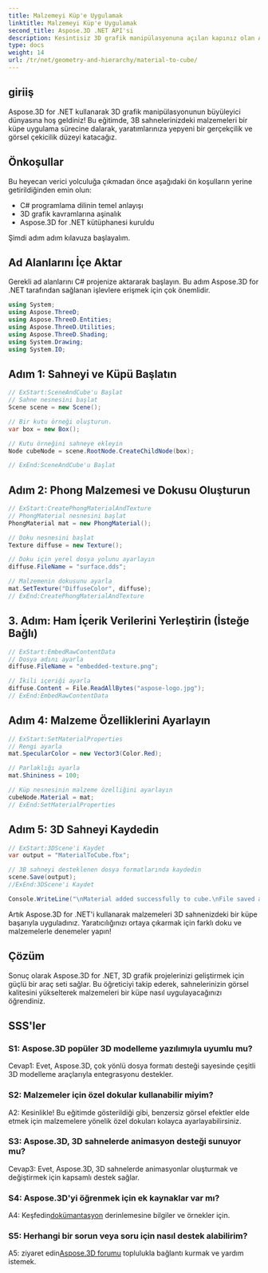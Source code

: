 ```yaml
---
title: Malzemeyi Küp'e Uygulamak
linktitle: Malzemeyi Küp'e Uygulamak
second_title: Aspose.3D .NET API'si
description: Kesintisiz 3D grafik manipülasyonuna açılan kapınız olan Aspose.3D for .NET'i keşfedin. Malzemeleri zahmetsizce uygulayın, gerçekçiliği artırın ve projelerinizi geliştirin.
type: docs
weight: 14
url: /tr/net/geometry-and-hierarchy/material-to-cube/
---
```

## giriiş

Aspose.3D for .NET kullanarak 3D grafik manipülasyonunun büyüleyici dünyasına hoş geldiniz! Bu eğitimde, 3B sahnelerinizdeki malzemeleri bir küpe uygulama sürecine dalarak, yaratımlarınıza yepyeni bir gerçekçilik ve görsel çekicilik düzeyi katacağız.

## Önkoşullar

Bu heyecan verici yolculuğa çıkmadan önce aşağıdaki ön koşulların yerine getirildiğinden emin olun:

- C# programlama dilinin temel anlayışı
- 3D grafik kavramlarına aşinalık
- Aspose.3D for .NET kütüphanesi kuruldu

Şimdi adım adım kılavuza başlayalım.

## Ad Alanlarını İçe Aktar

Gerekli ad alanlarını C# projenize aktararak başlayın. Bu adım Aspose.3D for .NET tarafından sağlanan işlevlere erişmek için çok önemlidir.

```csharp
using System;
using Aspose.ThreeD;
using Aspose.ThreeD.Entities;
using Aspose.ThreeD.Utilities;
using Aspose.ThreeD.Shading;
using System.Drawing;
using System.IO;
```

## Adım 1: Sahneyi ve Küpü Başlatın

```csharp
// ExStart:SceneAndCube'u Başlat
// Sahne nesnesini başlat
Scene scene = new Scene();

// Bir kutu örneği oluşturun.
var box = new Box();

// Kutu örneğini sahneye ekleyin
Node cubeNode = scene.RootNode.CreateChildNode(box);

// ExEnd:SceneAndCube'u Başlat
```

## Adım 2: Phong Malzemesi ve Dokusu Oluşturun

```csharp
// ExStart:CreatePhongMaterialAndTexture
// PhongMaterial nesnesini başlat
PhongMaterial mat = new PhongMaterial();

// Doku nesnesini başlat
Texture diffuse = new Texture();

// Doku için yerel dosya yolunu ayarlayın
diffuse.FileName = "surface.dds";

// Malzemenin dokusunu ayarla
mat.SetTexture("DiffuseColor", diffuse);
// ExEnd:CreatePhongMaterialAndTexture
```

## 3. Adım: Ham İçerik Verilerini Yerleştirin (İsteğe Bağlı)

```csharp
// ExStart:EmbedRawContentData
// Dosya adını ayarla
diffuse.FileName = "embedded-texture.png";

// İkili içeriği ayarla
diffuse.Content = File.ReadAllBytes("aspose-logo.jpg");
// ExEnd:EmbedRawContentData
```

## Adım 4: Malzeme Özelliklerini Ayarlayın

```csharp
// ExStart:SetMaterialProperties
// Rengi ayarla
mat.SpecularColor = new Vector3(Color.Red);

// Parlaklığı ayarla
mat.Shininess = 100;

// Küp nesnesinin malzeme özelliğini ayarlayın
cubeNode.Material = mat;
// ExEnd:SetMaterialProperties
```

## Adım 5: 3D Sahneyi Kaydedin

```csharp
// ExStart:3DScene'i Kaydet
var output = "MaterialToCube.fbx";

// 3B sahneyi desteklenen dosya formatlarında kaydedin
scene.Save(output);
//ExEnd:3DScene'i Kaydet

Console.WriteLine("\nMaterial added successfully to cube.\nFile saved at " + output);
```

Artık Aspose.3D for .NET'i kullanarak malzemeleri 3D sahnenizdeki bir küpe başarıyla uyguladınız. Yaratıcılığınızı ortaya çıkarmak için farklı doku ve malzemelerle denemeler yapın!

## Çözüm

Sonuç olarak Aspose.3D for .NET, 3D grafik projelerinizi geliştirmek için güçlü bir araç seti sağlar. Bu öğreticiyi takip ederek, sahnelerinizin görsel kalitesini yükselterek malzemeleri bir küpe nasıl uygulayacağınızı öğrendiniz.

## SSS'ler

### S1: Aspose.3D popüler 3D modelleme yazılımıyla uyumlu mu?

Cevap1: Evet, Aspose.3D, çok yönlü dosya formatı desteği sayesinde çeşitli 3D modelleme araçlarıyla entegrasyonu destekler.

### S2: Malzemeler için özel dokular kullanabilir miyim?

A2: Kesinlikle! Bu eğitimde gösterildiği gibi, benzersiz görsel efektler elde etmek için malzemelere yönelik özel dokuları kolayca ayarlayabilirsiniz.

### S3: Aspose.3D, 3D sahnelerde animasyon desteği sunuyor mu?

Cevap3: Evet, Aspose.3D, 3D sahnelerde animasyonlar oluşturmak ve değiştirmek için kapsamlı destek sağlar.

### S4: Aspose.3D'yi öğrenmek için ek kaynaklar var mı?

 A4: Keşfedin[dokümantasyon](https://reference.aspose.com/3d/net/) derinlemesine bilgiler ve örnekler için.

### S5: Herhangi bir sorun veya soru için nasıl destek alabilirim?

 A5: ziyaret edin[Aspose.3D forumu](https://forum.aspose.com/c/3d/18) toplulukla bağlantı kurmak ve yardım istemek.